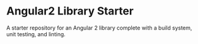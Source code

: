 # Angular2 Library Starter

A starter repository for an Angular 2 library complete with a build system, unit testing, and linting.
